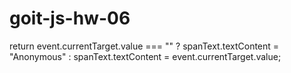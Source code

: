 # goit-js-hw-06

return event.currentTarget.value === "" ? spanText.textContent = "Anonymous" : spanText.textContent = event.currentTarget.value;
